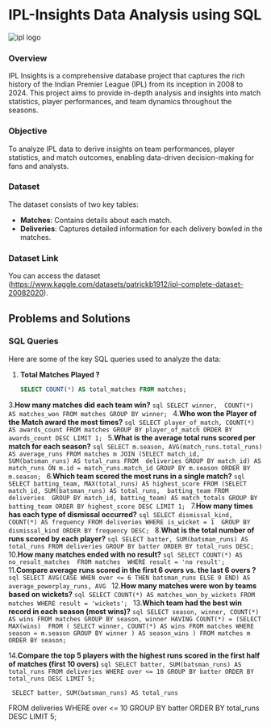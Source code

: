 # IPL-Insights Data Analysis using SQL
![ipl logo](https://images.deccanherald.com/deccanherald%2F2024-03%2Fddd16e79-f241-4a8c-bf06-ac40de765387%2FFsdglE4XsAE3YkJ.jpg?rect=0%2C0%2C2048%2C1152&auto=format%2Ccompress&fmt=webp&fit=max&format=webp&q=70&w=1200&dpr=1.5)

### Overview
IPL Insights is a comprehensive database project that captures the rich history of the Indian Premier League (IPL) from its inception in 2008 to 2024. This project aims to provide in-depth analysis and insights into match statistics, player performances, and team dynamics throughout the seasons.

### Objective
To analyze IPL data to derive insights on team performances, player statistics, and match outcomes, enabling data-driven decision-making for fans and analysts.

### Dataset
The dataset consists of two key tables:

 - **Matches**: Contains details about each match.
 - **Deliveries**: Captures detailed information for each delivery bowled in the matches.

### Dataset Link
You can access the dataset (https://www.kaggle.com/datasets/patrickb1912/ipl-complete-dataset-20082020).

## Problems and Solutions

### SQL Queries
Here are some of the key SQL queries used to analyze the data:

1. **Total Matches Played ?**
   ```sql
   SELECT COUNT(*) AS total_matches FROM matches;
   ```   
3.**How many matches did each team win?**
     ```sql
     SELECT winner, 
     COUNT(*) AS matches_won
     FROM matches
     GROUP BY winner;
     ```
4.**Who won the Player of the Match award the most times?**
     ```sql
     SELECT player_of_match,
     COUNT(*) AS awards_count
     FROM matches
     GROUP BY player_of_match
     ORDER BY awards_count DESC LIMIT 1;
     ```
5.**What is the average total runs scored per match for each season?**
     ```sql
     SELECT m.season,
     AVG(match_runs.total_runs) AS average_runs
     FROM matches m
     JOIN (SELECT match_id, SUM(batsman_runs) AS total_runs FROM 
     deliveries GROUP BY match_id) AS match_runs
     ON m.id = match_runs.match_id
     GROUP BY m.season
     ORDER BY m.season;
     ```
6.**Which team scored the most runs in a single match?**
     ```sql
     SELECT batting_team,
     MAX(total_runs) AS highest_score
     FROM (SELECT match_id, SUM(batsman_runs) AS total_runs, 
     batting_team FROM deliveries 
     GROUP BY match_id, batting_team) AS match_totals
     GROUP BY batting_team ORDER BY highest_score DESC LIMIT 1;
     ```
7.**How many times has each type of dismissal occurred?**
     ```sql
     SELECT dismissal_kind, COUNT(*) AS frequency
     FROM deliveries WHERE is_wicket = 1 
     GROUP BY dismissal_kind ORDER BY frequency DESC;
     ```
8.**What is the total number of runs scored by each player?**
     ```sql
     SELECT batter, SUM(batsman_runs) AS total_runs
     FROM deliveries
     GROUP BY batter ORDER BY total_runs DESC;
     ```
10.**How many matches ended with no result?**
     ```sql
     SELECT COUNT(*) AS no_result_matches 
     FROM matches 
     WHERE result = 'no result';
     ```
 11.**Compare average runs scored in the first 6 overs vs. the last 6 overs ?**
     ```sql
     SELECT AVG(CASE WHEN over <= 6 THEN batsman_runs ELSE 0 END) AS 
     average_powerplay_runs, AVG
     ```
 12.**How many matches were won by teams based on wickets?**
     ```sql
     SELECT COUNT(*) AS matches_won_by_wickets
     FROM matches
     WHERE result = 'wickets';
     ```
 13.**Which team had the best win record in each season (most wins)?**
     ```sql
     SELECT season, winner, COUNT(*) AS wins
     FROM matches
    GROUP BY season, winner
    HAVING COUNT(*) = (SELECT MAX(wins) 
    FROM (
        SELECT winner, COUNT(*) AS wins
        FROM matches
        WHERE season = m.season
        GROUP BY winner
    ) AS season_wins
)
    FROM matches m
    ORDER BY season;
     ```
 
 14.**Compare the top 5 players with the highest runs scored in the first half of matches (first 10 overs)**
     ```sql
     SELECT batter, SUM(batsman_runs) AS total_runs
     FROM deliveries
     WHERE over <= 10
     GROUP BY batter
    ORDER BY total_runs DESC LIMIT 5;
     ```

     SELECT batter, SUM(batsman_runs) AS total_runs
FROM deliveries
WHERE over <= 10
GROUP BY batter
ORDER BY total_runs DESC 
LIMIT 5;

